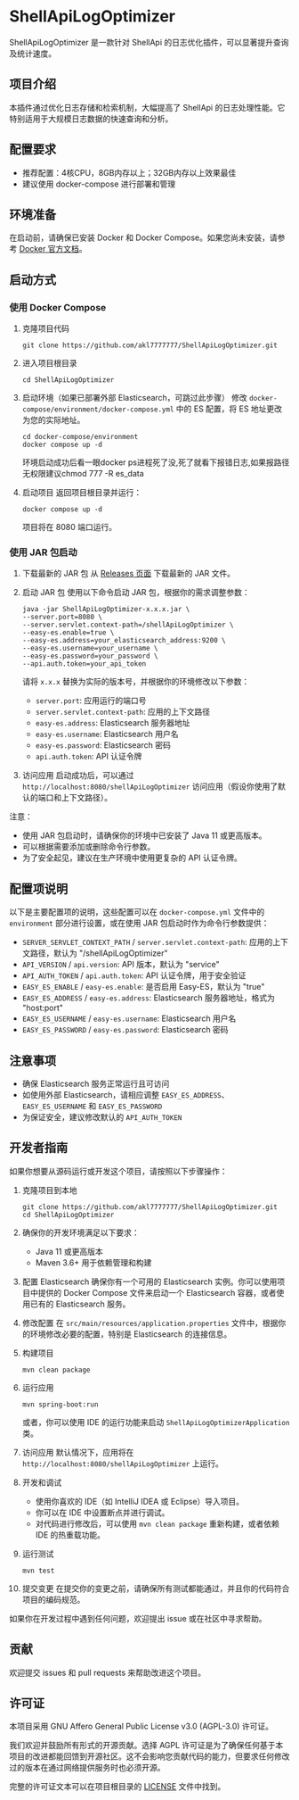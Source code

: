 # ShellApiLogOptimizer

ShellApiLogOptimizer 是一款针对 ShellApi 的日志优化插件，可以显著提升查询及统计速度。

## 项目介绍

本插件通过优化日志存储和检索机制，大幅提高了 ShellApi 的日志处理性能。它特别适用于大规模日志数据的快速查询和分析。

## 配置要求

- 推荐配置：4核CPU，8GB内存以上；32GB内存以上效果最佳
- 建议使用 docker-compose 进行部署和管理

## 环境准备

在启动前，请确保已安装 Docker 和 Docker Compose。如果您尚未安装，请参考 [Docker 官方文档](https://docs.docker.com/engine/install/centos/)。

## 启动方式

### 使用 Docker Compose

1. 克隆项目代码
   ```shell
   git clone https://github.com/akl7777777/ShellApiLogOptimizer.git
   ```

2. 进入项目根目录
   ```shell
   cd ShellApiLogOptimizer
   ```

3. 启动环境（如果已部署外部 Elasticsearch，可跳过此步骤）
   修改 `docker-compose/environment/docker-compose.yml` 中的 ES 配置，将 ES 地址更改为您的实际地址。
   ```shell
   cd docker-compose/environment
   docker compose up -d
   ```
   环境启动成功后看一眼docker ps进程死了没,死了就看下报错日志,如果报路径无权限建议chmod 777 -R es_data

4. 启动项目
   返回项目根目录并运行：
   ```shell
   docker compose up -d
   ```
   项目将在 8080 端口运行。

### 使用 JAR 包启动

1. 下载最新的 JAR 包
   从 [Releases 页面](https://github.com/akl7777777/ShellApiLogOptimizer/releases) 下载最新的 JAR 文件。

2. 启动 JAR 包
   使用以下命令启动 JAR 包，根据你的需求调整参数：

   ```shell
   java -jar ShellApiLogOptimizer-x.x.x.jar \
   --server.port=8080 \
   --server.servlet.context-path=/shellApiLogOptimizer \
   --easy-es.enable=true \
   --easy-es.address=your_elasticsearch_address:9200 \
   --easy-es.username=your_username \
   --easy-es.password=your_password \
   --api.auth.token=your_api_token
   ```

   请将 `x.x.x` 替换为实际的版本号，并根据你的环境修改以下参数：
   - `server.port`: 应用运行的端口号
   - `server.servlet.context-path`: 应用的上下文路径
   - `easy-es.address`: Elasticsearch 服务器地址
   - `easy-es.username`: Elasticsearch 用户名
   - `easy-es.password`: Elasticsearch 密码
   - `api.auth.token`: API 认证令牌

3. 访问应用
   启动成功后，可以通过 `http://localhost:8080/shellApiLogOptimizer` 访问应用（假设你使用了默认的端口和上下文路径）。

注意：
- 使用 JAR 包启动时，请确保你的环境中已安装了 Java 11 或更高版本。
- 可以根据需要添加或删除命令行参数。
- 为了安全起见，建议在生产环境中使用更复杂的 API 认证令牌。

## 配置项说明

以下是主要配置项的说明，这些配置可以在 `docker-compose.yml` 文件中的 `environment` 部分进行设置，或在使用 JAR 包启动时作为命令行参数提供：

- `SERVER_SERVLET_CONTEXT_PATH` / `server.servlet.context-path`: 应用的上下文路径，默认为 "/shellApiLogOptimizer"
- `API_VERSION` / `api.version`: API 版本，默认为 "service"
- `API_AUTH_TOKEN` / `api.auth.token`: API 认证令牌，用于安全验证
- `EASY_ES_ENABLE` / `easy-es.enable`: 是否启用 Easy-ES，默认为 "true"
- `EASY_ES_ADDRESS` / `easy-es.address`: Elasticsearch 服务器地址，格式为 "host:port"
- `EASY_ES_USERNAME` / `easy-es.username`: Elasticsearch 用户名
- `EASY_ES_PASSWORD` / `easy-es.password`: Elasticsearch 密码

## 注意事项

- 确保 Elasticsearch 服务正常运行且可访问
- 如使用外部 Elasticsearch，请相应调整 `EASY_ES_ADDRESS`、`EASY_ES_USERNAME` 和 `EASY_ES_PASSWORD`
- 为保证安全，建议修改默认的 `API_AUTH_TOKEN`

## 开发者指南

如果你想要从源码运行或开发这个项目，请按照以下步骤操作：

1. 克隆项目到本地
   ```shell
   git clone https://github.com/akl7777777/ShellApiLogOptimizer.git
   cd ShellApiLogOptimizer
   ```

2. 确保你的开发环境满足以下要求：
   - Java 11 或更高版本
   - Maven 3.6+ 用于依赖管理和构建

3. 配置 Elasticsearch
   确保你有一个可用的 Elasticsearch 实例。你可以使用项目中提供的 Docker Compose 文件来启动一个 Elasticsearch 容器，或者使用已有的 Elasticsearch 服务。

4. 修改配置
   在 `src/main/resources/application.properties` 文件中，根据你的环境修改必要的配置，特别是 Elasticsearch 的连接信息。

5. 构建项目
   ```shell
   mvn clean package
   ```

6. 运行应用
   ```shell
   mvn spring-boot:run
   ```
   或者，你可以使用 IDE 的运行功能来启动 `ShellApiLogOptimizerApplication` 类。

7. 访问应用
   默认情况下，应用将在 `http://localhost:8080/shellApiLogOptimizer` 上运行。

8. 开发和调试
   - 使用你喜欢的 IDE（如 IntelliJ IDEA 或 Eclipse）导入项目。
   - 你可以在 IDE 中设置断点并进行调试。
   - 对代码进行修改后，可以使用 `mvn clean package` 重新构建，或者依赖 IDE 的热重载功能。

9. 运行测试
   ```shell
   mvn test
   ```

10. 提交变更
    在提交你的变更之前，请确保所有测试都能通过，并且你的代码符合项目的编码规范。

如果你在开发过程中遇到任何问题，欢迎提出 issue 或在社区中寻求帮助。

## 贡献

欢迎提交 issues 和 pull requests 来帮助改进这个项目。

## 许可证

本项目采用 GNU Affero General Public License v3.0 (AGPL-3.0) 许可证。

我们欢迎并鼓励所有形式的开源贡献。选择 AGPL 许可证是为了确保任何基于本项目的改进都能回馈到开源社区。这不会影响您贡献代码的能力，但要求任何修改过的版本在通过网络提供服务时也必须开源。

完整的许可证文本可以在项目根目录的 [LICENSE](LICENSE) 文件中找到。